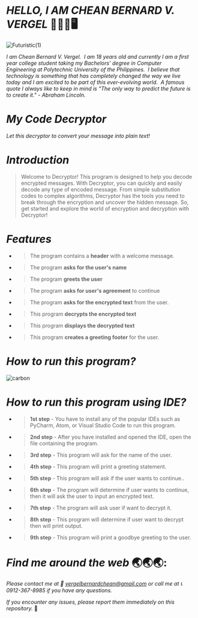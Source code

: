 # _**HELLO, I AM CHEAN BERNARD V. VERGEL**_   :wave::technologist::desktop_computer: 

![Futuristic(1)](https://user-images.githubusercontent.com/129587048/232307570-718195c3-ec39-4d42-b7a9-b3720943123a.png)

_I am Chean Bernard V. Vergel.  I am 18 years old and currently I am a first year college student taking my Bachelors' degree in Computer Engineering at Polytechnic University of the Philippines.  I believe that technology is something that has completely changed the way we live today and I am excited to be part of this ever-evolving world.  A famous quote I always like to keep in mind is "The only way to predict the future is to create it." - Abraham Lincoln._

# _**My Code Decryptor**_

_Let this decryptor to convert your message into plain text!_

# _**Introduction**_
> Welcome to Decryptor! This program is designed to help you decode encrypted messages. With Decryptor, you can quickly and easily decode any type of encoded message. From simple substitution codes to complex algorithms, Decryptor has the tools you need to break through the encryption and uncover the hidden message. So, get started and explore the world of encryption and decryption with Decryptor!

# _**Features**_
- > The program contains a **header** with a welcome message.
- > The program **asks for the user's name**
- > The program **greets the user**
- > The program **asks for user's agreement** to continue
- > The program **asks for the encrypted text** from the user.
- > This program **decrypts the encrypted text**
- > This program **displays the decrypted text**
- > This program **creates a greeting footer** for the user.

# _**How to run this program?**_

![carbon](https://user-images.githubusercontent.com/129587048/232312993-b86fc379-4cc9-4b63-be9e-eca1d6786322.png)

# _**How to run this program using IDE?**_
- > **1st step** - You have to install any of the popular IDEs such as PyCharm, Atom, or Visual Studio Code to run this program.
- > **2nd step** - After you have installed and opened the IDE, open the file containing the program.
- > **3rd step** - This program will ask for the name of the user.
- > **4th step** - This program will print a greeting statement.
- > **5th step** - This program will ask if the user wants to continue..
- > **6th step** - The program will determine if user wants to continue, then it will ask the user to input an encrypted text.
- > **7th step** - The program will ask user if want to decrypt it.
- > **8th step** - This program will determine if user want to decrypt then will print output.
- > **9th step** - This program will print a goodbye greeting to the user.


# _**Find me around the web**_ :earth_asia::earth_asia::earth_asia::
_Please contact me at :envelope_with_arrow: vergelbernardchean@gmail.com or call me at :telephone_receiver: 0912-367-8985 if you have any questions._

_If you encounter any issues, please report them immediately on this repository._ :beginner:
